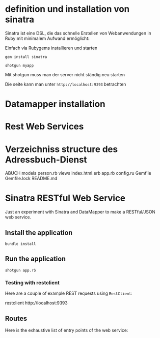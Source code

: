 # definition und installation von sinatra
 
 Sinatra ist eine DSL, die das schnelle Erstellen von Webanwendungen in Ruby mit minimalem Aufwand ermöglicht:
 
 Einfach via Rubygems installieren und starten
 
 `gem install sinatra`
 
  `shotgun myapp`
 
 Mit shotgun muss man der server nicht ständig neu starten
 
 Die seite kann man unter  `http://localhost:9393` betrachten
 
# Datamapper installation

# Rest Web Services

# Verzeichniss structure des Adressbuch-Dienst

 ABUCH
     models
         person.rb
     views
         index.html.erb
  app.rb
  config.ru
  Gemfile
  Gemfile.lock
  README.md

# Sinatra RESTful Web Service

Just an experiment with Sinatra and DataMapper to make a RESTful/JSON web service.

## Install the application

`bundle install`

## Run the application

`shotgun app.rb`



### Testing with restclient 

Here are a couple of example REST requests using `RestClient`:

   restclient http://localhost:9393

     
## Routes

Here is the exhaustive list of entry points of the web service:

    

